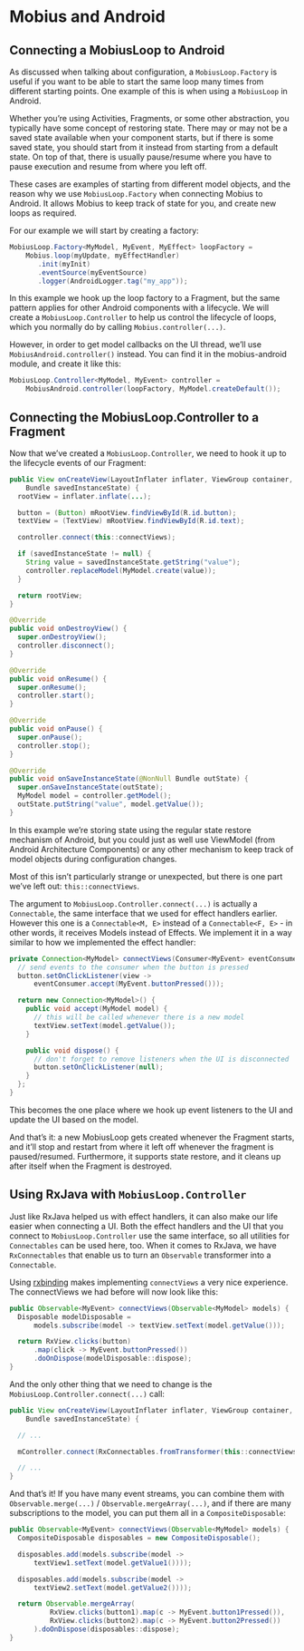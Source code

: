 # Mobius and Android

## Connecting a MobiusLoop to Android

As discussed when talking about configuration, a `MobiusLoop.Factory` is useful if you want to be
able to start the same loop many times from different starting points. One example of this is when
using a `MobiusLoop` in Android.

Whether you’re using Activities, Fragments, or some other abstraction, you typically have some
concept of restoring state. There may or may not be a saved state available when your component
starts, but if there is some saved state, you should start from it instead from starting from a
default state. On top of that, there is usually pause/resume where you have to pause execution and
resume from where you left off.

These cases are examples of starting from different model objects, and the reason why we
use `MobiusLoop.Factory` when connecting Mobius to Android. It allows Mobius to keep track of state
for you, and create new loops as required.

For our example we will start by creating a factory:

```java
MobiusLoop.Factory<MyModel, MyEvent, MyEffect> loopFactory =
    Mobius.loop(myUpdate, myEffectHandler)
       .init(myInit)
       .eventSource(myEventSource)
       .logger(AndroidLogger.tag("my_app"));
```

In this example we hook up the loop factory to a Fragment, but the same pattern applies for other
Android components with a lifecycle. We will create a `MobiusLoop.Controller` to help us control the
lifecycle of loops, which you normally do by calling `Mobius.controller(...)`.

However, in order to get model callbacks on the UI thread, we’ll use `MobiusAndroid.controller()`
instead. You can find it in the mobius-android module, and create it like this:

```java
MobiusLoop.Controller<MyModel, MyEvent> controller =
    MobiusAndroid.controller(loopFactory, MyModel.createDefault());
```

## Connecting the MobiusLoop.Controller to a Fragment

Now that we’ve created a `MobiusLoop.Controller`, we need to hook it up to the lifecycle events of
our Fragment:

```java
public View onCreateView(LayoutInflater inflater, ViewGroup container,
    Bundle savedInstanceState) {
  rootView = inflater.inflate(...);

  button = (Button) mRootView.findViewById(R.id.button);
  textView = (TextView) mRootView.findViewById(R.id.text);

  controller.connect(this::connectViews);

  if (savedInstanceState != null) {
    String value = savedInstanceState.getString("value");
    controller.replaceModel(MyModel.create(value));
  }

  return rootView;
}

@Override
public void onDestroyView() {
  super.onDestroyView();
  controller.disconnect();
}

@Override
public void onResume() {
  super.onResume();
  controller.start();
}

@Override
public void onPause() {
  super.onPause();
  controller.stop();
}

@Override
public void onSaveInstanceState(@NonNull Bundle outState) {
  super.onSaveInstanceState(outState);
  MyModel model = controller.getModel();
  outState.putString("value", model.getValue());
}
```

In this example we’re storing state using the regular state restore mechanism of Android, but you
could just as well use ViewModel (from Android Architecture Components) or any other mechanism to
keep track of model objects during configuration changes.

Most of this isn’t particularly strange or unexpected, but there is one part we’ve left
out: `this::connectViews`.

The argument to `MobiusLoop.Controller.connect(...)` is actually a `Connectable`, the same interface
that we used for effect handlers earlier. However this one is a `Connectable<M, E>` instead of
a `Connectable<F, E>` - in other words, it receives Models instead of Effects. We implement it in a
way similar to how we implemented the effect handler:

```java
private Connection<MyModel> connectViews(Consumer<MyEvent> eventConsumer) {
  // send events to the consumer when the button is pressed
  button.setOnClickListener(view ->
      eventConsumer.accept(MyEvent.buttonPressed()));

  return new Connection<MyModel>() {
    public void accept(MyModel model) {
      // this will be called whenever there is a new model
      textView.setText(model.getValue());
    }

    public void dispose() {
      // don't forget to remove listeners when the UI is disconnected
      button.setOnClickListener(null);
    }
  };
}
```

This becomes the one place where we hook up event listeners to the UI and update the UI based on the
model.

And that’s it: a new MobiusLoop gets created whenever the Fragment starts, and it’ll stop and
restart from where it left off whenever the fragment is paused/resumed. Furthermore, it supports
state restore, and it cleans up after itself when the Fragment is destroyed.

## Using RxJava with `MobiusLoop.Controller`

Just like RxJava helped us with effect handlers, it can also make our life easier when connecting a
UI. Both the effect handlers and the UI that you connect to `MobiusLoop.Controller` use the same
interface, so all utilities for `Connectables` can be used here, too. When it comes to RxJava, we
have `RxConnectables` that enable us to turn an `Observable` transformer into a `Connectable`.

Using [rxbinding](https://github.com/JakeWharton/RxBinding) makes implementing `connectViews` a very
nice experience. The connectViews we had before will now look like this:

```java
public Observable<MyEvent> connectViews(Observable<MyModel> models) {
  Disposable modelDisposable =
      models.subscribe(model -> textView.setText(model.getValue()));

  return RxView.clicks(button)
      .map(click -> MyEvent.buttonPressed())
      .doOnDispose(modelDisposable::dispose);
}
```

And the only other thing that we need to change is the `MobiusLoop.Controller.connect(...)` call:

```java
public View onCreateView(LayoutInflater inflater, ViewGroup container,
    Bundle savedInstanceState) {

  // ...

  mController.connect(RxConnectables.fromTransformer(this::connectViews));

  // ...
}
```

And that’s it! If you have many event streams, you can combine them with `Observable.merge(...)`
/ `Observable.mergeArray(...)`, and if there are many subscriptions to the model, you can put them
all in a `CompositeDisposable`:

```java
public Observable<MyEvent> connectViews(Observable<MyModel> models) {
  CompositeDisposable disposables = new CompositeDisposable();

  disposables.add(models.subscribe(model ->
      textView1.setText(model.getValue1())));

  disposables.add(models.subscribe(model ->
      textView2.setText(model.getValue2())));

  return Observable.mergeArray(
          RxView.clicks(button1).map(c -> MyEvent.button1Pressed()),
          RxView.clicks(button2).map(c -> MyEvent.button2Pressed())
      ).doOnDispose(disposables::dispose);
}
```
